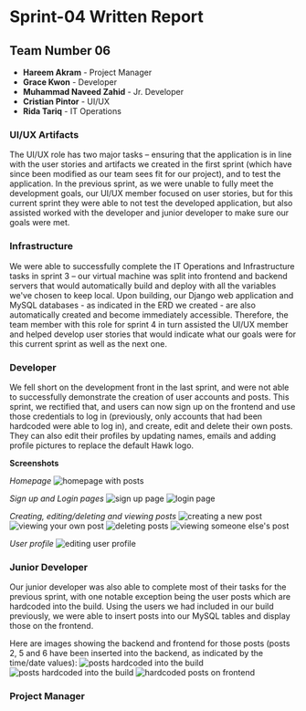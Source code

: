 # Sprint-04 Written Report

## Team Number 06

* **Hareem Akram** - Project Manager
* **Grace Kwon** - Developer
* **Muhammad Naveed Zahid** - Jr. Developer
* **Cristian Pintor** - UI/UX
* **Rida Tariq** - IT Operations

### UI/UX Artifacts

The UI/UX role has two major tasks – ensuring that the application is in line with the user stories and artifacts we created in the first sprint (which have since been modified as our team sees fit for our project), and to test the application. In the previous sprint, as we were unable to fully meet the development goals, our UI/UX member focused on user stories, but for this current sprint they were able to not test the developed application, but also assisted worked with the developer and junior developer to make sure our goals were met.

### Infrastructure

We were able to successfully complete the IT Operations and Infrastructure tasks in sprint 3 – our virtual machine was split into frontend and backend servers that would automatically build and deploy with all the variables we've chosen to keep local. Upon building, our Django web application and MySQL databases - as indicated in the ERD we created - are also automatically created and become immediately accessible. Therefore, the team member with this role for sprint 4 in turn assisted the UI/UX member and helped develop user stories that would indicate what our goals were for this current sprint as well as the next one.

### Developer

We fell short on the development front in the last sprint, and were not able to successfully demonstrate the creation of user accounts and posts. This sprint, we rectified that, and users can now sign up on the frontend and use those credentials to log in (previously, only accounts that had been hardcoded were able to log in), and create, edit and delete their own posts. They can also edit their profiles by updating names, emails and adding profile pictures to replace the default Hawk logo.

**Screenshots**

*Homepage*
![homepage with posts](../diagrams/homepage.png 'homepage with posts')

*Sign up and Login pages*
![sign up page](../diagrams/sign_up.png 'diagrams/sign_up.png')
![login page](../diagrams/login.png 'diagrams/login.png')

*Creating, editing/deleting and viewing posts*
![creating a new post](../diagrams/new_post.png 'diagrams/new_post.png')
![viewing your own post](../diagrams/single_post_author.png 'diagrams/single_post_author.png')
![deleting posts](../diagrams/Delete_Post.png 'diagrams/Delete_Post.png')
![viewing someone else's post](../diagrams/single_post_view.png 'diagrams/single_post_view.png')

*User profile*
![editing user profile](../diagrams/user_profile.png 'diagrams/user_profile.png')


### Junior Developer

Our junior developer was also able to complete most of their tasks for the previous sprint, with one notable exception being the user posts which are hardcoded into the build. Using the users we had included in our build previously, we were able to insert posts into our MySQL tables and display those on the frontend.

Here are images showing the backend and frontend for those posts (posts 2, 5 and 6 have been inserted into the backend, as indicated by the time/date values):
![posts hardcoded into the build](../diagrams/sql_insert.png 'diagrams/sql_insert.png')
![posts hardcoded into the build](../diagrams/hardcoded_posts_sql.png 'diagrams/hardcoded_posts_sql.png')
![hardcoded posts on frontend](../diagrams/hardcoded_posts_frontend.png 'diagrams/hardcoded_posts_frontend.png')

### Project Manager
